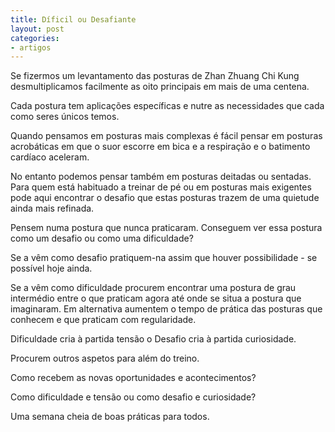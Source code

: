 ```yaml
---
title: Díficil ou Desafiante
layout: post
categories:
- artigos
---
```

Se fizermos um levantamento das posturas de Zhan Zhuang Chi Kung desmultiplicamos facilmente as oito principais em mais de uma centena. 

Cada postura tem aplicações específicas e nutre as necessidades que cada como seres únicos temos.

Quando pensamos em posturas mais complexas é fácil pensar em posturas acrobáticas em que o suor escorre em bica e a respiração e o batimento cardíaco aceleram. 

No entanto podemos pensar também em posturas deitadas ou sentadas. Para quem está habituado a treinar de pé ou em posturas mais exigentes pode aqui encontrar o desafio que estas posturas trazem de uma quietude ainda mais refinada. 

Pensem numa postura que nunca praticaram. Conseguem ver essa postura como um desafio ou como uma dificuldade? 

Se a vêm como desafio pratiquem-na assim que houver possibilidade - se possível hoje ainda.

Se a vêm como dificuldade procurem encontrar uma postura de grau intermédio entre o que praticam agora até onde se situa a postura que imaginaram. Em alternativa aumentem o tempo de prática das posturas que conhecem e que praticam com regularidade. 

Dificuldade cria à partida tensão o Desafio cria à partida curiosidade.

Procurem outros aspetos para além do treino.

Como recebem as novas oportunidades e acontecimentos?

Como dificuldade e tensão ou como desafio e curiosidade?

Uma semana cheia de boas práticas para todos. 
